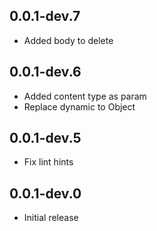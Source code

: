 ## 0.0.1-dev.7

* Added body to delete

## 0.0.1-dev.6

* Added content type as param
* Replace dynamic to Object 

## 0.0.1-dev.5

* Fix lint hints

## 0.0.1-dev.0

* Initial release
